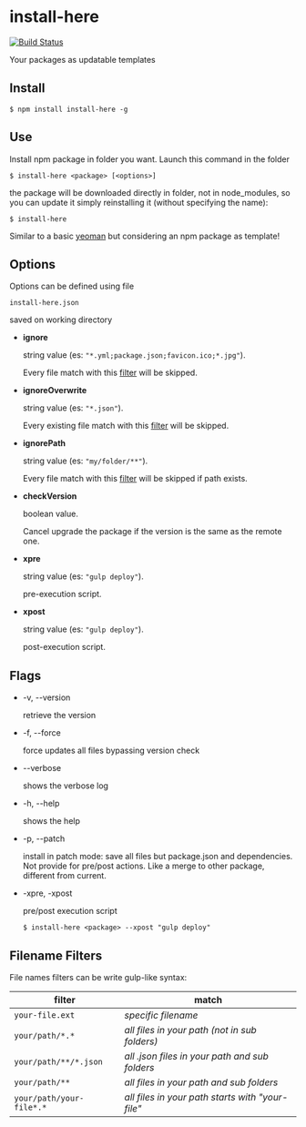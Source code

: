 # install-here
[![Build Status](https://travis-ci.org/leolmi/install-here.svg)](https://travis-ci.org/leolmi/install-here)

Your packages as updatable templates

## Install
```
$ npm install install-here -g
``` 

## Use
Install npm package in folder you want. Launch this command in the folder 
```
$ install-here <package> [<options>]
```
the package will be downloaded directly in folder, not in node_modules, 
so you can update it simply reinstalling it (without specifying the name):
```
$ install-here
```

Similar to a basic [yeoman](http://yeoman.io/) but considering an npm package as template!

## Options
Options can be defined using file
```
install-here.json
```
saved on working directory

- **ignore**

    string value (es: `"*.yml;package.json;favicon.ico;*.jpg"`).
    
    Every file match with this [filter](#filename-filters) will be skipped.

- **ignoreOverwrite**

    string value (es: `"*.json"`).
    
    Every existing file match with this [filter](#filename-filters) will be skipped.

- **ignorePath**

    string value (es: `"my/folder/**"`).
    
    Every file match with this [filter](#filename-filters) will be skipped if path exists.

- **checkVersion**

    boolean value.
    
    Cancel upgrade the package if the version is the same as the remote one.
    
- **xpre**

    string value (es: `"gulp deploy"`).
    
    pre-execution script.
    
- **xpost**

    string value (es: `"gulp deploy"`).
    
    post-execution script.

    

## Flags

- -v, --version

    retrieve the version

- -f, --force

    force updates all files bypassing version check

- --verbose

    shows the verbose log
    
- -h, --help
    
    shows the help

- -p, --patch

    install in patch mode: save all files but package.json and dependencies.
    Not provide for pre/post actions. Like a merge to other package, different from current.

- -xpre, -xpost

    pre/post execution script
    ```
    $ install-here <package> --xpost "gulp deploy"
    ```

## Filename Filters

File names filters can be write gulp-like syntax:

filter | match
------------ | -------------
`your-file.ext` |  *specific filename*
`your/path/*.*` | *all files in your path (not in sub folders)*
`your/path/**/*.json` | *all .json files in your path and sub folders*
`your/path/**` | *all files in your path and sub folders*
`your/path/your-file*.*` | *all files in your path starts with "your-file"*
